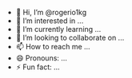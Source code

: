 - 👋 Hi, I’m @rogerio1kg
- 👀 I’m interested in ...
- 🌱 I’m currently learning ...
- 💞️ I’m looking to collaborate on ...
- 📫 How to reach me ...
- 😄 Pronouns: ...
- ⚡ Fun fact: ...

<!---
rogerio1kg/rogerio1kg is a ✨ special ✨ repository because its `README.md` (this file) appears on your GitHub profile.
You can click the Preview link to take a look at your changes.
--->
